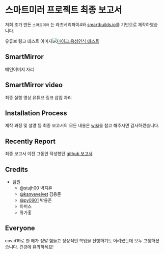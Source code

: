 # 스마트미러 프로젝트 최종 보고서

저희 조가 만든 `스마트미러` 는 라즈베리파이4와 [smartbuilds.io](https://smartbuilds.io/)를 기반으로 제작하였습니다. 

유튜브 링크 테스트 이미지[![마이크,음성인식 테스트](http://i.imgur.com/7YTMFQp.png)](https://youtu.be/_fQBZcZbs-8)

## SmartMirror
메인이미지 자리

## SmartMirror video
최종 실행 영상 유튜브 링크 삽입 자리

## Installation Process 
제작 과정 및 설명 등 최종 보고서의 모든 내용은 [wiki](https://github.com/kanyevelvet/Embedded_System_Final/wiki)을 참고 해주시면 감사하겠습니다.

## Recently Report
최종 보고서 이전 그동안 작성했던 [github 보고서](https://github.com/stujh00/Embedded-System)

## Credits
- 팀원
  - [@stujh00](https://github.com/stujh00) 박지훈
  - [@kanyevelvet](https://github.com/kanyevelvet) 김용준
  - [@py0601](https://github.com/py0601) 박용준
  - 아버스
  - 류가홍

## Everyone 
covid19로 한 해가 정말 힘들고 정상적인 학업을 진행하기도 어려웠는데 모두 고생하셨습니다. 건강에 유의하세요!
